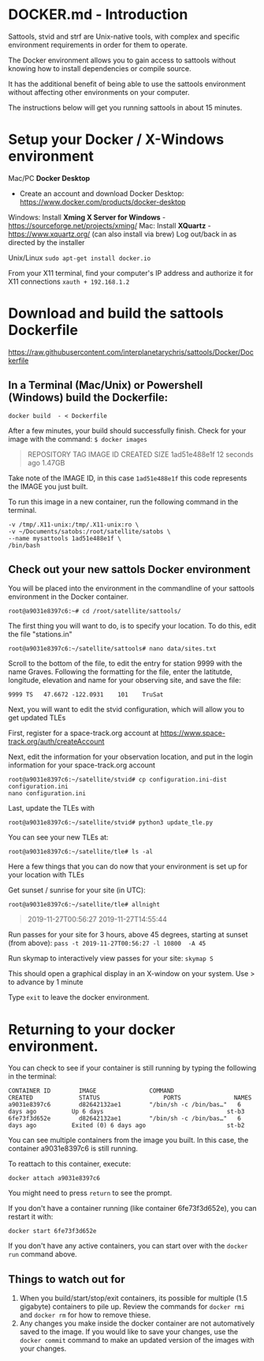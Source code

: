 # DOCKER.md - Introduction

Sattools, stvid and strf are Unix-native tools, with complex and 
specific environment requirements in order for them to operate.

The Docker environment allows you to gain access to sattools
without knowing how to install dependencies or compile source. 

It has the additional benefit of being able to use the sattools 
environment without affecting other environments on your computer.

The instructions below will get you running sattools in about 
15 minutes.

# Setup your Docker / X-Windows environment

Mac/PC **Docker Desktop**
- Create an account and download Docker Desktop:
  https://www.docker.com/products/docker-desktop

Windows:
    Install **Xming X Server for Windows** - https://sourceforge.net/projects/xming/
Mac:
    Install **XQuartz** - https://www.xquartz.org/ (can also install via brew)
    Log out/back in as directed by the installer

Unix/Linux
`sudo apt-get install docker.io`

From your X11 terminal, find your computer's IP address and authorize it for X11 connections
`xauth + 192.168.1.2`

# Download and build the sattools Dockerfile
https://raw.githubusercontent.com/interplanetarychris/sattools/Docker/Dockerfile

## In a Terminal (Mac/Unix) or Powershell (Windows) build the Dockerfile:
`docker build  - < Dockerfile`

After a few minutes, your build should successfully finish.  Check for your image with the command:
`$ docker images`

>REPOSITORY          TAG                 IMAGE ID            CREATED             SIZE
><none>              <none>              1ad51e488e1f        12 seconds ago      1.47GB

Take note of the IMAGE ID, in this case `1ad51e488e1f` this code represents the IMAGE you just built.

To run this image in a new container, run the following command in the terminal.

```docker run -it -e DISPLAY='host.docker.internal:0 \' 
-v /tmp/.X11-unix:/tmp/.X11-unix:ro \
-v ~/Documents/satobs:/root/satellite/satobs \
--name mysattools 1ad51e488e1f \
/bin/bash
```

## Check out your new sattols Docker environment
You will be placed into the environment in the commandline of your sattools environment in the Docker container.

`root@a9031e8397c6:~# cd /root/satellite/sattools/`

The first thing you will want to do, is to specify your location. To do this, edit the file "stations.in"

`root@a9031e8397c6:~/satellite/sattools# nano data/sites.txt`

Scroll to the bottom of the file, to edit the entry for station 9999 with the name Graves.
Following the formatting for the file, enter the latitutde, longitude, elevation and name for your observing site, and save the file:

`9999 TS   47.6672 -122.0931    101    TruSat`

Next, you will want to edit the stvid configuration, which will allow you to get updated TLEs

First, register for a space-track.org account at https://www.space-track.org/auth/createAccount

Next, edit the information for your observation location, and put in the login information 
for your space-track.org account

```cd /root/satellite/stvid
root@a9031e8397c6:~/satellite/stvid# cp configuration.ini-dist configuration.ini
nano configuration.ini
```

Last, update the TLEs with

`root@a9031e8397c6:~/satellite/stvid# python3 update_tle.py`

You can see your new TLEs at:

```root@a9031e8397c6:~/satellite/stvid# cd /root/satellite/tle/
root@a9031e8397c6:~/satellite/tle# ls -al
```

Here a few things that you can do now that your environment is set up for your location with TLEs

Get sunset / sunrise for your site (in UTC):

`root@a9031e8397c6:~/satellite/tle# allnight`

> 2019-11-27T00:56:27 2019-11-27T14:55:44

Run passes for your site for 3 hours, above 45 degrees, starting at sunset (from above):
`pass -t 2019-11-27T00:56:27 -l 10800  -A 45`

Run skymap to interactively view passes for your site:
`skymap S`

This should open a graphical display in an X-window on your system.
Use > to advance by 1 minute

Type `exit` to leave the docker environment.

# Returning to your docker environment.

You can check to see if your container is still running by typing the following in the terminal:
```(MVP) MBP-140320:~ chris$ docker ps -a
CONTAINER ID        IMAGE               COMMAND                  CREATED             STATUS                  PORTS               NAMES
a9031e8397c6        d82642132ae1        "/bin/sh -c /bin/bas…"   6 days ago          Up 6 days                                   st-b3
6fe73f3d652e        d82642132ae1        "/bin/sh -c /bin/bas…"   6 days ago          Exited (0) 6 days ago                       st-b2
```

You can see multiple containers from the image you built.  In this case, the container a9031e8397c6 is still running.

To reattach to this container, execute:

`docker attach a9031e8397c6`

You might need to press `return` to see the prompt.

If you don't have a container running (like container 6fe73f3d652e), you can restart it with:

`docker start 6fe73f3d652e`

If you don't have any active containers, you can start over with the `docker run` command above.

## Things to watch out for
1. When you build/start/stop/exit containers, its possible for multiple (1.5 gigabyte) containers to pile up.  Review the commands for `docker rmi` and `docker rm` for how to remove thiese.
1. Any changes you make inside the docker container are not automatively saved to the image. If you would like to save your changes, use the `docker commit` command to make an updated version of the images with your changes.

